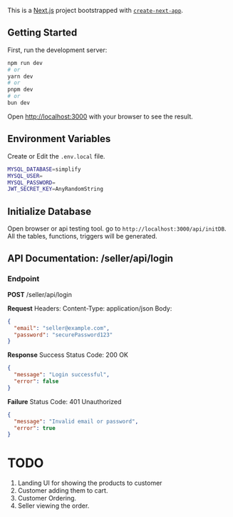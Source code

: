 This is a [Next.js](https://nextjs.org) project bootstrapped with [`create-next-app`](https://nextjs.org/docs/app/api-reference/cli/create-next-app).

## Getting Started

First, run the development server:

```bash
npm run dev
# or
yarn dev
# or
pnpm dev
# or
bun dev
```

Open [http://localhost:3000](http://localhost:3000) with your browser to see the result.

## Environment Variables
Create or Edit the `.env.local` file.

```bash
MYSQL_DATABASE=simplify
MYSQL_USER=
MYSQL_PASSWORD=
JWT_SECRET_KEY=AnyRandomString
```

## Initialize Database
Open browser or api testing tool. go to `http://localhost:3000/api/initDB`. All the tables, functions, triggers will be generated.

## API Documentation: /seller/api/login
### Endpoint
**POST** /seller/api/login

**Request**
Headers: Content-Type: application/json
Body:
```json
{
  "email": "seller@example.com",
  "password": "securePassword123"
}
```
**Response**
Success
Status Code: 200 OK
```json
{
  "message": "Login successful",
  "error": false
}
```
**Failure**
Status Code: 401 Unauthorized

```json
{
  "message": "Invalid email or password",
  "error": true
}
```


# TODO
1. Landing UI for showing the products to customer
2. Customer adding them to cart.
3. Customer Ordering.
4. Seller viewing the order.
